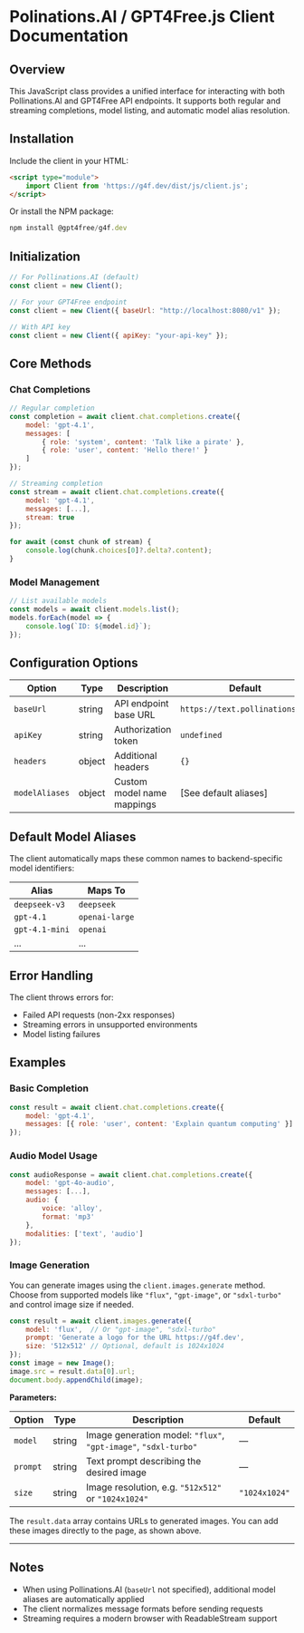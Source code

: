 # Polinations.AI / GPT4Free.js Client Documentation

## Overview
This JavaScript class provides a unified interface for interacting with both Pollinations.AI and GPT4Free API endpoints. It supports both regular and streaming completions, model listing, and automatic model alias resolution.

## Installation
Include the client in your HTML:
```html
<script type="module">
    import Client from 'https://g4f.dev/dist/js/client.js';
</script>
```
Or install the NPM package:
```js
npm install @gpt4free/g4f.dev
```

## Initialization
```javascript
// For Pollinations.AI (default)
const client = new Client();

// For your GPT4Free endpoint
const client = new Client({ baseUrl: "http://localhost:8080/v1" });

// With API key
const client = new Client({ apiKey: "your-api-key" });
```

## Core Methods

### Chat Completions
```javascript
// Regular completion
const completion = await client.chat.completions.create({
    model: 'gpt-4.1',
    messages: [
        { role: 'system', content: 'Talk like a pirate' },
        { role: 'user', content: 'Hello there!' }
    ]
});

// Streaming completion
const stream = await client.chat.completions.create({
    model: 'gpt-4.1',
    messages: [...],
    stream: true
});

for await (const chunk of stream) {
    console.log(chunk.choices[0]?.delta?.content);
}
```

### Model Management
```javascript
// List available models
const models = await client.models.list();
models.forEach(model => {
    console.log(`ID: ${model.id}`);
});
```

## Configuration Options

| Option | Type | Description | Default |
|--------|------|-------------|---------|
| `baseUrl` | string | API endpoint base URL | `https://text.pollinations.ai` |
| `apiKey` | string | Authorization token | `undefined` |
| `headers` | object | Additional headers | `{}` |
| `modelAliases` | object | Custom model name mappings | [See default aliases] |

## Default Model Aliases
The client automatically maps these common names to backend-specific model identifiers:

| Alias | Maps To |
|-------|---------|
| `deepseek-v3` | `deepseek` |
| `gpt-4.1` | `openai-large` |
| `gpt-4.1-mini` | `openai` |
| ... | ... |

## Error Handling
The client throws errors for:
- Failed API requests (non-2xx responses)
- Streaming errors in unsupported environments
- Model listing failures

## Examples

### Basic Completion
```javascript
const result = await client.chat.completions.create({
    model: 'gpt-4.1',
    messages: [{ role: 'user', content: 'Explain quantum computing' }]
});
```

### Audio Model Usage
```javascript
const audioResponse = await client.chat.completions.create({
    model: 'gpt-4o-audio',
    messages: [...],
    audio: {
        voice: 'alloy',
        format: 'mp3'
    },
    modalities: ['text', 'audio']
});
```

### Image Generation

You can generate images using the `client.images.generate` method. Choose from supported models like `"flux"`, `"gpt-image"`, or `"sdxl-turbo"` and control image size if needed.

```js
const result = await client.images.generate({
    model: 'flux',  // Or "gpt-image", "sdxl-turbo"
    prompt: 'Generate a logo for the URL https://g4f.dev',
    size: '512x512' // Optional, default is 1024x1024
});
const image = new Image();
image.src = result.data[0].url;
document.body.appendChild(image);
```

**Parameters:**

| Option | Type | Description | Default |
| --- | --- | --- | --- |
| `model` | string | Image generation model: `"flux"`, `"gpt-image"`, `"sdxl-turbo"` | — |
| `prompt` | string | Text prompt describing the desired image | — |
| `size` | string | Image resolution, e.g. `"512x512"` or `"1024x1024"` | `"1024x1024"` |

The `result.data` array contains URLs to generated images. You can add these images directly to the page, as shown above.

---

## Notes
- When using Pollinations.AI (`baseUrl` not specified), additional model aliases are automatically applied
- The client normalizes message formats before sending requests
- Streaming requires a modern browser with ReadableStream support